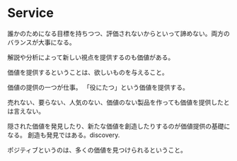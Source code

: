 # Service

誰かのためになる目標を持ちつつ、評価されないからといって諦めない。両方のバランスが大事になる。

解説や分析によって新しい視点を提供するのも価値がある。

価値を提供するということは、欲しいものを与えること。

価値の提供の一つが仕事。
「役にたつ」という価値を提供する。

売れない、要らない、人気のない、価値のない製品を作っても価値を提供したとは言えない。

隠された価値を発見したり、新たな価値を創造したりするのが価値提供の基礎になる。
創造も発見ではある。discovery.

ポジティブというのは、多くの価値を見つけられるということ。
